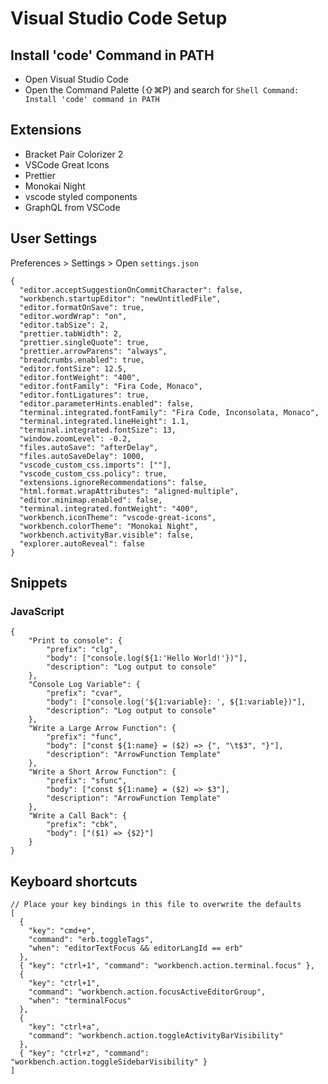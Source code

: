 # Visual Studio Code Setup

## Install 'code' Command in PATH

- Open Visual Studio Code
- Open the Command Palette (⇧⌘P) and search for `Shell Command: Install 'code' command in PATH`

## Extensions

- Bracket Pair Colorizer 2
- VSCode Great Icons
- Prettier
- Monokai Night
- vscode styled components
- GraphQL from VSCode

## User Settings

Preferences > Settings > Open `settings.json`

```
{
  "editor.acceptSuggestionOnCommitCharacter": false,
  "workbench.startupEditor": "newUntitledFile",
  "editor.formatOnSave": true,
  "editor.wordWrap": "on",
  "editor.tabSize": 2,
  "prettier.tabWidth": 2,
  "prettier.singleQuote": true,
  "prettier.arrowParens": "always",
  "breadcrumbs.enabled": true,
  "editor.fontSize": 12.5,
  "editor.fontWeight": "400",
  "editor.fontFamily": "Fira Code, Monaco",
  "editor.fontLigatures": true,
  "editor.parameterHints.enabled": false,
  "terminal.integrated.fontFamily": "Fira Code, Inconsolata, Monaco",
  "terminal.integrated.lineHeight": 1.1,
  "terminal.integrated.fontSize": 13,
  "window.zoomLevel": -0.2,
  "files.autoSave": "afterDelay",
  "files.autoSaveDelay": 1000,
  "vscode_custom_css.imports": [""],
  "vscode_custom_css.policy": true,
  "extensions.ignoreRecommendations": false,
  "html.format.wrapAttributes": "aligned-multiple",
  "editor.minimap.enabled": false,
  "terminal.integrated.fontWeight": "400",
  "workbench.iconTheme": "vscode-great-icons",
  "workbench.colorTheme": "Monokai Night",
  "workbench.activityBar.visible": false,
  "explorer.autoReveal": false
}
```

## Snippets

### JavaScript

```
{
    "Print to console": {
        "prefix": "clg",
        "body": ["console.log(${1:'Hello World!'})"],
        "description": "Log output to console"
    },
    "Console Log Variable": {
        "prefix": "cvar",
        "body": ["console.log('${1:variable}: ', ${1:variable})"],
        "description": "Log output to console"
    },
    "Write a Large Arrow Function": {
        "prefix": "func",
        "body": ["const ${1:name} = ($2) => {", "\t$3", "}"],
        "description": "ArrowFunction Template"
    },
    "Write a Short Arrow Function": {
        "prefix": "sfunc",
        "body": ["const ${1:name} = ($2) => $3"],
        "description": "ArrowFunction Template"
    },
    "Write a Call Back": {
        "prefix": "cbk",
        "body": ["($1) => {$2}"]
    }
}
```

## Keyboard shortcuts

```
// Place your key bindings in this file to overwrite the defaults
[
  {
    "key": "cmd+e",
    "command": "erb.toggleTags",
    "when": "editorTextFocus && editorLangId == erb"
  },
  { "key": "ctrl+1", "command": "workbench.action.terminal.focus" },
  {
    "key": "ctrl+1",
    "command": "workbench.action.focusActiveEditorGroup",
    "when": "terminalFocus"
  },
  {
    "key": "ctrl+a",
    "command": "workbench.action.toggleActivityBarVisibility"
  },
  { "key": "ctrl+z", "command": "workbench.action.toggleSidebarVisibility" }
]
```
